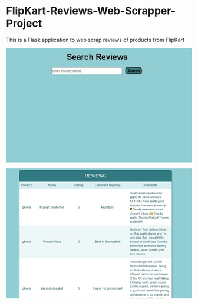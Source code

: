 # FlipKart-Reviews-Web-Scrapper-Project

This is a Flask application to web scrap reviews of products from FlipKart

![](images/screenshot.jpg)

![](images/screenshot1.jpg)
